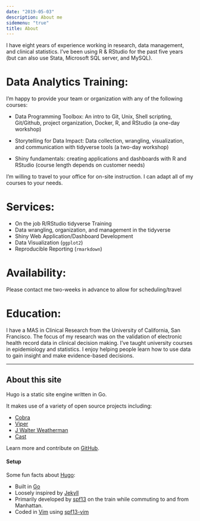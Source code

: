 ```yaml
---
date: "2019-05-03"
description: About me
sidemenu: "true"
title: About
---
```


I have eight years of experience working in research, data management, and clinical statistics. I’ve been using R & RStudio for the past five years (but can also use Stata, Microsoft SQL server, and MySQL).

# Data Analytics Training:

I’m happy to provide your team or organization with any of the following courses:

- Data Programming Toolbox: An intro to Git, Unix, Shell scripting, Git/Github, project organization, Docker, R, and RStudio (a one-day workshop)

- Storytelling for Data Impact: Data collection, wrangling, visualization, and communication with tidyverse tools (a two-day workshop)

- Shiny fundamentals: creating applications and dashboards with R and RStudio (course length depends on customer needs)

I’m willing to travel to your office for on-site instruction. I can adapt all of my courses to your needs.

# Services:

- On the job R/RStudio tidyverse Training  
- Data wrangling, organization, and management in the tidyverse  
- Shiny Web Application/Dashboard Development  
- Data Visualization (`ggplot2`)  
- Reproducible Reporting (`rmarkdown`)

# Availability:

Please contact me two-weeks in advance to allow for scheduling/travel


# Education:

I have a MAS in Clinical Research from the University of California, San Francisco. The focus of my research was on the validation of electronic health record data in clinical decision making. I’ve taught university courses in epidemiology and statistics. I enjoy helping people learn how to use data to gain insight and make evidence-based decisions.

***

## About this site

Hugo is a static site engine written in Go.

It makes use of a variety of open source projects including:

* [Cobra](https://github.com/spf13/cobra)
* [Viper](https://github.com/spf13/viper)
* [J Walter Weatherman](https://github.com/spf13/jWalterWeatherman)
* [Cast](https://github.com/spf13/cast)

Learn more and contribute on [GitHub](https://github.com/spf13).

#### Setup

Some fun facts about [Hugo](http://gohugo.io/):

* Built in [Go](http://golang.org/)
* Loosely inspired by [Jekyll](http://jekyllrb.com/)
* Primarily developed by [spf13](http://spf13.com/) on the train while commuting to and from Manhattan.
* Coded in [Vim](http://vim.org) using [spf13-vim](http://vim.spf13.com/)
